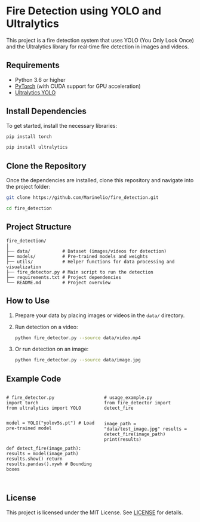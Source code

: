# Fire Detection using YOLO and Ultralytics

This project is a fire detection system that uses YOLO (You Only Look Once) and the Ultralytics library for real‑time fire detection in images and videos.

## Requirements

* Python 3.6 or higher
* [PyTorch](https://pytorch.org/) (with CUDA support for GPU acceleration)
* [Ultralytics YOLO](https://github.com/ultralytics/yolov5)

## Install Dependencies

To get started, install the necessary libraries:

```bash
pip install torch
```

```bash
pip install ultralytics
```

## Clone the Repository

Once the dependencies are installed, clone this repository and navigate into the project folder:

```bash
git clone https://github.com/Marinelio/fire_detection.git
```

```bash
cd fire_detection
```

## Project Structure

```plaintext
fire_detection/
│
├── data/            # Dataset (images/videos for detection)
├── models/          # Pre-trained models and weights
├── utils/           # Helper functions for data processing and visualization
├── fire_detector.py # Main script to run the detection
├── requirements.txt # Project dependencies
└── README.md        # Project overview
```

## How to Use

1. Prepare your data by placing images or videos in the `data/` directory.
2. Run detection on a video:

   ```bash
   python fire_detector.py --source data/video.mp4
   ```
3. Or run detection on an image:

   ```bash
   python fire_detector.py --source data/image.jpg
   ```

## Example Code

<div style="display: flex; gap: 20px;">
  <div style="flex: 1;">
    <pre><code># fire_detector.py
import torch
from ultralytics import YOLO

model = YOLO("yolov5s.pt")  # Load pre-trained model

def detect\_fire(image\_path):
results = model(image\_path)
results.show()
return results.pandas().xywh  # Bounding boxes </code></pre>

  </div>
  <div style="flex: 1;">
    <pre><code># usage_example.py
from fire_detector import detect_fire

image\_path = "data/test\_image.jpg"
results = detect\_fire(image\_path)
print(results) </code></pre>

  </div>
</div>

## License

This project is licensed under the MIT License. See [LICENSE](LICENSE) for details.
